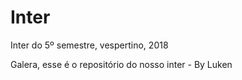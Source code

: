 # Inter
Inter do 5º semestre, vespertino, 2018


Galera, esse é o repositório do nosso inter - By Luken

